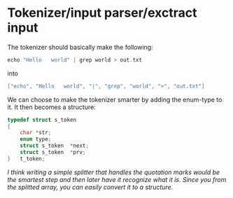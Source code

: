 # Tokenizer/input parser/exctract input
The tokenizer should basically make the following:

```c
echo "Hello   world" | grep world > out.txt
```

into 

```c
["echo", "Hello   world", "|", "grep", "world", ">", "out.txt"]
```

We can choose to make the tokenizer smarter by adding the enum-type to it. It then becomes a structure:

```c
typedef struct s_token
{
	char *str;
	enum type;
	struct s_token	*next;
	struct s_token	*prv;
}	t_token;
```

*I think writing a simple splitter that handles the quotation marks would be the smartest step and then later have it recognize what it is. Since you from the splitted array, you can easily convert it to a structure.*

